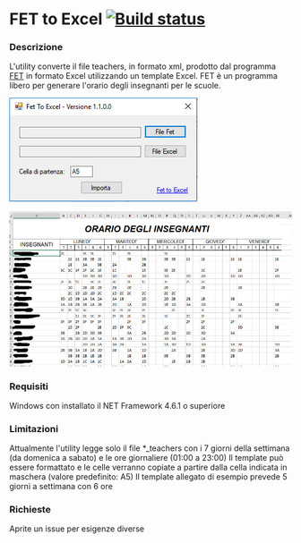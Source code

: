 ﻿# FET to Excel [![Build status](https://ci.appveyor.com/api/projects/status/github/nicogis/fettoexcel?branch=master&svg=true)](https://ci.appveyor.com/api/projects/status/github/nicogis/fettoexcel?branch=master)


### Descrizione

L'utility converte il file teachers, in formato xml, prodotto dal programma [FET](https://lalescu.ro/liviu/fet/download.html)
in formato Excel utilizzando un template Excel. FET è un programma libero per generare l'orario degli insegnanti per le scuole.

![Fet To Excel](Immagini/FetToExcel.PNG)


![Orario](Immagini/Orario.png)

### Requisiti

Windows con installato il NET Framework 4.6.1 o superiore

### Limitazioni

Attualmente l'utility legge solo il file *_teachers con i 7 giorni della settimana (da domenica a sabato) e le ore giornaliere (01:00 a 23:00)
Il template può essere formattato e le celle verranno copiate a partire dalla cella indicata in maschera (valore predefinito: A5)
Il template allegato di esempio prevede 5 giorni a settimana con 6 ore

### Richieste

Aprite un issue per esigenze diverse 
   